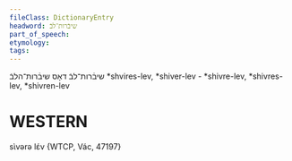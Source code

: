 ```yaml
---
fileClass: DictionaryEntry
headword: שיבֿרות־לבֿ
part_of_speech: 
etymology: 
tags: 
---
```

שיבֿרות־לבֿ
דאָס
שיבֿרות־הלבֿ
*shvires-lev, *shiver-lev - *shivre-lev, *shivres-lev, *shivren-lev 

WESTERN
========

sɩ̀vərə lɛ́v {WTCP, Vác, 47197}

